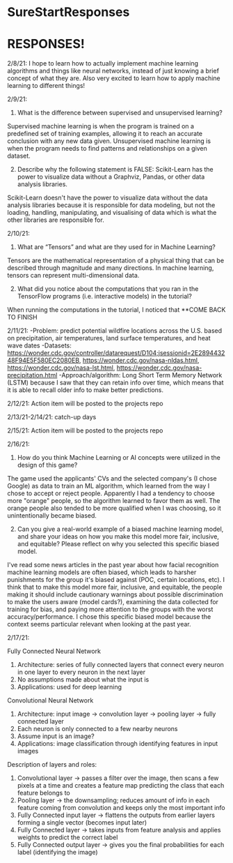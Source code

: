 # SureStartResponses

# RESPONSES!
2/8/21: I hope to learn how to actually implement machine learning algorithms and things like neural networks, instead of just knowing a brief concept of what they are. Also very excited to learn how to apply machine learning to different things!

2/9/21: 

   1. What is the difference between supervised and unsupervised learning?

Supervised machine learning is when the program is trained on a predefined set of training examples, allowing it to reach an accurate conclusion with any new data given. Unsupervised machine learning is when the program needs to find patterns and relationships on a given dataset.

   2. Describe why the following statement is FALSE: Scikit-Learn has the power to visualize data without a Graphviz, Pandas, or other data analysis libraries.
   
Scikit-Learn doesn't have the power to visualize data without the data analysis libraries because it is responsible for data modeling, but not the loading, handling, manipulating, and visualising of data which is what the other libraries are responsible for.


2/10/21: 
   1. What are “Tensors” and what are they used for in Machine Learning?

Tensors are the mathematical representation of a physical thing that can be described through magnitude and many directions. In machine learning, tensors can represent multi-dimensional data.

   2. What did you notice about the computations that you ran in the TensorFlow programs (i.e. interactive models) in the tutorial?

When running the computations in the tutorial, I noticed that **COME BACK TO FINISH

2/11/21: 
    -Problem: predict potential wildfire locations across the U.S. based on precipitation, air temperatures, land surface temperatures, and heat wave dates
    -Datasets: https://wonder.cdc.gov/controller/datarequest/D104;jsessionid=2E289443248F94E5F580EC2080EB, https://wonder.cdc.gov/nasa-nldas.html, https://wonder.cdc.gov/nasa-lst.html, https://wonder.cdc.gov/nasa-precipitation.html
    -Approach/algorithm: Long Short Term Memory Network (LSTM) because I saw that they can retain info over time, which means that it is able to recall older info to make better predictions.


2/12/21: Action item will be posted to the projects repo

2/13/21-2/14/21: catch-up days

2/15/21: Action item will be posted to the projects repo

2/16/21: 
   1. How do you think Machine Learning or AI concepts were utilized in the design of this game?

The game used the applicants' CVs and the selected company's (I chose Google) as data to train an ML algorithm, which learned from the way I chose to accept or reject people. Apparently I had a tendency to choose more "orange" people, so the algorithm learned to favor them as well. The orange people also tended to be more qualified when I was choosing, so it unintentionally became biased. 

   2. Can you give a real-world example of a biased machine learning model, and share your ideas on how you make this model more fair, inclusive, and equitable? Please reflect on why you selected this specific biased model.

I've read some news articles in the past year about how facial recognition machine learning models are often biased, which leads to harsher punishments for the group it's biased against (POC, certain locations, etc). I think that to make this model more fair, inclusive, and equitable, the people making it should include cautionary warnings about possible discrimination to make the users aware (model cards?), examining the data collected for training for bias, and paying more attention to the groups with the worst accuracy/performance. I chose this specific biased model because the context seems particular relevant when looking at the past year.

2/17/21:

Fully Connected Neural Network
1. Architecture: series of fully connected layers that connect every neuron in one layer to every neuron in the next layer
2. No assumptions made about what the input is
3. Applications: used for deep learning

Convolutional Neural Network
1. Architecture: input image -> convolution layer -> pooling layer -> fully connected layer
2. Each neuron is only connected to a few nearby neurons
3. Assume input is an image?
4. Applications: image classification through identifying features in input images

Description of layers and roles:
1. Convolutional layer -> passes a filter over the image, then scans a few pixels at a time and creates a feature map predicting the class that each feature belongs to
2. Pooling layer -> the downsampling; reduces amount of info in each feature coming from convolution and keeps only the most important info
3. Fully Connected input layer -> flattens the outputs from earlier layers forming a single vector (becomes input later)
4. Fully Connected layer -> takes inputs from feature analysis and applies weights to predict the correct label
5. Fully Connected output layer -> gives you the final probabilities for each label (identifying the image)
